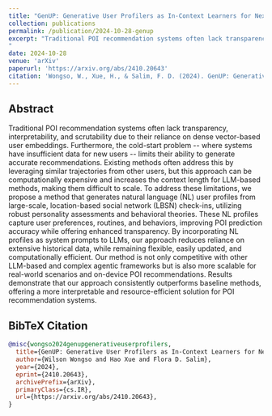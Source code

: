 ```yaml
---
title: "GenUP: Generative User Profilers as In-Context Learners for Next POI Recommender Systems"
collection: publications
permalink: /publication/2024-10-28-genup
excerpt: "Traditional POI recommendation systems often lack transparency, interpretability, and scrutability due to their reliance on dense vector-based user embeddings. Furthermore, the cold-start problem -- where systems have insufficient data for new users -- limits their ability to generate accurate recommendations. Existing methods often address this by leveraging similar trajectories from other users, but this approach can be computationally expensive and increases the context length for LLM-based methods, making them difficult to scale. To address these limitations, we propose a method that generates natural language (NL) user profiles from large-scale, location-based social network (LBSN) check-ins, utilizing robust personality assessments and behavioral theories. These NL profiles capture user preferences, routines, and behaviors, improving POI prediction accuracy while offering enhanced transparency. By incorporating NL profiles as system prompts to LLMs, our approach reduces reliance on extensive historical data, while remaining flexible, easily updated, and computationally efficient. Our method is not only competitive with other LLM-based and complex agentic frameworks but is also more scalable for real-world scenarios and on-device POI recommendations. Results demonstrate that our approach consistently outperforms baseline methods, offering a more interpretable and resource-efficient solution for POI recommendation systems.
"
date: 2024-10-28
venue: 'arXiv'
paperurl: 'https://arxiv.org/abs/2410.20643'
citation: 'Wongso, W., Xue, H., & Salim, F. D. (2024). GenUP: Generative User Profilers as In-Context Learners for Next POI Recommender Systems. <i>arXiv preprint arXiv:2410.20643</i>.'
---
```


## Abstract

Traditional POI recommendation systems often lack transparency, interpretability, and scrutability due to their reliance on dense vector-based user embeddings. Furthermore, the cold-start problem -- where systems have insufficient data for new users -- limits their ability to generate accurate recommendations. Existing methods often address this by leveraging similar trajectories from other users, but this approach can be computationally expensive and increases the context length for LLM-based methods, making them difficult to scale. To address these limitations, we propose a method that generates natural language (NL) user profiles from large-scale, location-based social network (LBSN) check-ins, utilizing robust personality assessments and behavioral theories. These NL profiles capture user preferences, routines, and behaviors, improving POI prediction accuracy while offering enhanced transparency. By incorporating NL profiles as system prompts to LLMs, our approach reduces reliance on extensive historical data, while remaining flexible, easily updated, and computationally efficient. Our method is not only competitive with other LLM-based and complex agentic frameworks but is also more scalable for real-world scenarios and on-device POI recommendations. Results demonstrate that our approach consistently outperforms baseline methods, offering a more interpretable and resource-efficient solution for POI recommendation systems.

## BibTeX Citation

```bibtex
@misc{wongso2024genupgenerativeuserprofilers,
  title={GenUP: Generative User Profilers as In-Context Learners for Next POI Recommender Systems}, 
  author={Wilson Wongso and Hao Xue and Flora D. Salim},
  year={2024},
  eprint={2410.20643},
  archivePrefix={arXiv},
  primaryClass={cs.IR},
  url={https://arxiv.org/abs/2410.20643}, 
}
```